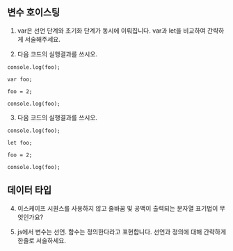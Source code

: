 ## 변수 호이스팅
1. var은 선언 단계와 초기화 단계가 동시에 이뤄집니다. var과 let을 비교하여 간략하게 서술해주세요.


2. 다음 코드의 실행결과를 쓰시오. 
```
console.log(foo);

var foo;

foo = 2;

console.log(foo);
```

3. 다음 코드의 실행결과를 쓰시오.

```
console.log(foo);

let foo;

foo = 2;

console.log(foo);
```
## 데이터 타입
4. 이스케이프 시퀀스를 사용하지 않고 줄바꿈 및 공백이 출력되는 문자열 표기법이 무엇인가요?

5. js에서 변수는 선언. 함수는 정의한다라고 표현합니다. 선언과 정의에 대해 간략하게 한줄로 서술하세요.
